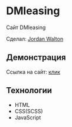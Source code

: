 # DMleasing

Сайт DMleasing

Сделал: <a href="https://github.com/1JordanWalton1">Jordan Walton</a>

## Демонстрация

Ссылка на сайт: <a href="https://1jordanwalton1.github.io/DMleasing/">клик</a>

## Технологии

- HTML
- CSS(SCSS)
- JavaScript
